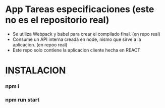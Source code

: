 # App Tareas especificaciones (este no es el repositorio real)
- Se utiliza Webpack y babel para crear el compilado final. (en repo real)
- Consume un API interna creada en node, nismo que sirve a la aplicacion. (en repoo real)
- Este repo solo contiene la aplicacion cliente hecha en REACT


# INSTALACION
### npm i
### npm run start